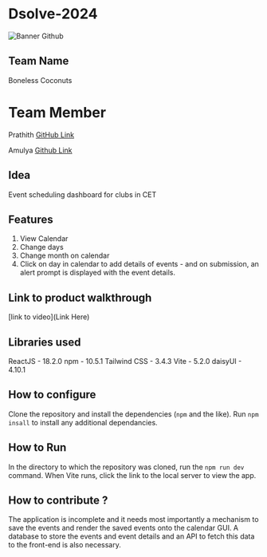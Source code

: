 # Dsolve-2024

![Banner Github](https://github.com/csacet/Dsolve-2024/assets/90597530/365f4d52-fd34-4df5-948d-8e95745a653a)


## Team Name
Boneless Coconuts  

# Team Member
Prathith [GitHub Link](https://github.com/prethith)


Amulya [Github Link](https://github.com/AmulyaVinceChemparathy)

## Idea
Event scheduling dashboard for clubs in CET

## Features 
1. View Calendar
2. Change days
3. Change month on calendar
4. Click on day in calendar to add details of events - and on submission, an alert prompt is displayed with the event details. 

## Link to product walkthrough
[link to video](Link Here)

   
## Libraries used
ReactJS - 18.2.0
npm - 10.5.1
Tailwind CSS - 3.4.3
Vite - 5.2.0
daisyUI - 4.10.1


## How to configure
Clone the repository and install the dependencies (`npm` and the like). Run ``` npm insall ``` to install any additional dependancies.

## How to Run
In the directory to which the repository was cloned, run the ``` npm run dev ``` command. When Vite runs, click the link to the local server to view the app. 

## How to contribute ? 
The application is incomplete and it needs most importantly a mechanism to save the events and render the saved events onto the calendar GUI. 
A database to store the events and event details and an API to fetch this data to the front-end is also necessary. 
